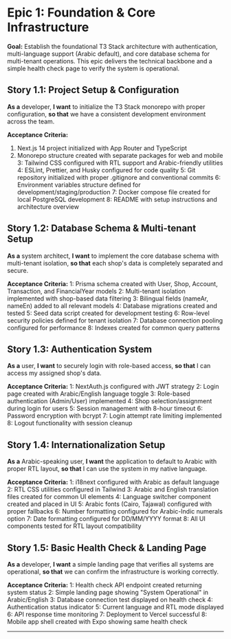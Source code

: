 # Epic 1: Foundation & Core Infrastructure

**Goal:** Establish the foundational T3 Stack architecture with authentication, multi-language support (Arabic default), and core database schema for multi-tenant operations. This epic delivers the technical backbone and a simple health check page to verify the system is operational.

## Story 1.1: Project Setup & Configuration
**As a** developer,
**I want** to initialize the T3 Stack monorepo with proper configuration,
**so that** we have a consistent development environment across the team.

**Acceptance Criteria:**
1. Next.js 14 project initialized with App Router and TypeScript
2. Monorepo structure created with separate packages for web and mobile
3: Tailwind CSS configured with RTL support and Arabic-friendly utilities
4: ESLint, Prettier, and Husky configured for code quality
5: Git repository initialized with proper .gitignore and conventional commits
6: Environment variables structure defined for development/staging/production
7: Docker compose file created for local PostgreSQL development
8: README with setup instructions and architecture overview

## Story 1.2: Database Schema & Multi-tenant Setup
**As a** system architect,
**I want** to implement the core database schema with multi-tenant isolation,
**so that** each shop's data is completely separated and secure.

**Acceptance Criteria:**
1: Prisma schema created with User, Shop, Account, Transaction, and FinancialYear models
2: Multi-tenant isolation implemented with shop-based data filtering
3: Bilingual fields (nameAr, nameEn) added to all relevant models
4: Database migrations created and tested
5: Seed data script created for development testing
6: Row-level security policies defined for tenant isolation
7: Database connection pooling configured for performance
8: Indexes created for common query patterns

## Story 1.3: Authentication System
**As a** user,
**I want** to securely login with role-based access,
**so that** I can access my assigned shop's data.

**Acceptance Criteria:**
1: NextAuth.js configured with JWT strategy
2: Login page created with Arabic/English language toggle
3: Role-based authentication (Admin/User) implemented
4: Shop selection/assignment during login for users
5: Session management with 8-hour timeout
6: Password encryption with bcrypt
7: Login attempt rate limiting implemented
8: Logout functionality with session cleanup

## Story 1.4: Internationalization Setup
**As a** Arabic-speaking user,
**I want** the application to default to Arabic with proper RTL layout,
**so that** I can use the system in my native language.

**Acceptance Criteria:**
1: i18next configured with Arabic as default language
2: RTL CSS utilities configured in Tailwind
3: Arabic and English translation files created for common UI elements
4: Language switcher component created and placed in UI
5: Arabic fonts (Cairo, Tajawal) configured with proper fallbacks
6: Number formatting configured for Arabic-Indic numerals option
7: Date formatting configured for DD/MM/YYYY format
8: All UI components tested for RTL layout compatibility

## Story 1.5: Basic Health Check & Landing Page
**As a** developer,
**I want** a simple landing page that verifies all systems are operational,
**so that** we can confirm the infrastructure is working correctly.

**Acceptance Criteria:**
1: Health check API endpoint created returning system status
2: Simple landing page showing "System Operational" in Arabic/English
3: Database connection test displayed on health check
4: Authentication status indicator
5: Current language and RTL mode displayed
6: API response time monitoring
7: Deployment to Vercel successful
8: Mobile app shell created with Expo showing same health check

---
